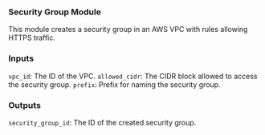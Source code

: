 ### Security Group Module

This module creates a security group in an AWS VPC with rules allowing HTTPS traffic.

### Inputs
`vpc_id`: The ID of the VPC.
`allowed_cidr`: The CIDR block allowed to access the security group.
`prefix`: Prefix for naming the security group.

### Outputs
`security_group_id`: The ID of the created security group.